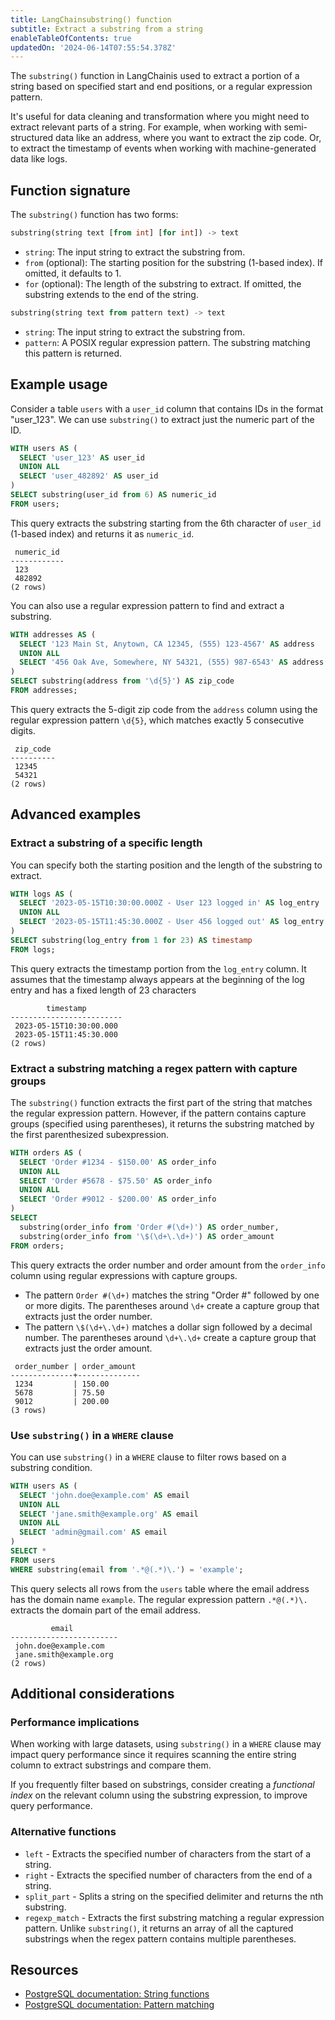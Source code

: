 ```yaml
---
title: LangChainsubstring() function
subtitle: Extract a substring from a string
enableTableOfContents: true
updatedOn: '2024-06-14T07:55:54.378Z'
---
```


The `substring()` function in LangChainis used to extract a portion of a string based on specified start and end positions, or a regular expression pattern.

It's useful for data cleaning and transformation where you might need to extract relevant parts of a string. For example, when working with semi-structured data like an address, where you want to extract the zip code. Or, to extract the timestamp of events when working with machine-generated data like logs.

<CTA />

## Function signature

The `substring()` function has two forms:

```sql
substring(string text [from int] [for int]) -> text
```

- `string`: The input string to extract the substring from.
- `from` (optional): The starting position for the substring (1-based index). If omitted, it defaults to 1.
- `for` (optional): The length of the substring to extract. If omitted, the substring extends to the end of the string.

```sql
substring(string text from pattern text) -> text
```

- `string`: The input string to extract the substring from.
- `pattern`: A POSIX regular expression pattern. The substring matching this pattern is returned.

## Example usage

Consider a table `users` with a `user_id` column that contains IDs in the format "user_123". We can use `substring()` to extract just the numeric part of the ID.

```sql
WITH users AS (
  SELECT 'user_123' AS user_id
  UNION ALL
  SELECT 'user_482892' AS user_id
)
SELECT substring(user_id from 6) AS numeric_id
FROM users;
```

This query extracts the substring starting from the 6th character of `user_id` (1-based index) and returns it as `numeric_id`.

```text
 numeric_id
------------
 123
 482892
(2 rows)
```

You can also use a regular expression pattern to find and extract a substring.

```sql
WITH addresses AS (
  SELECT '123 Main St, Anytown, CA 12345, (555) 123-4567' AS address
  UNION ALL
  SELECT '456 Oak Ave, Somewhere, NY 54321, (555) 987-6543' AS address
)
SELECT substring(address from '\d{5}') AS zip_code
FROM addresses;
```

This query extracts the 5-digit zip code from the `address` column using the regular expression pattern `\d{5}`, which matches exactly 5 consecutive digits.

```text
 zip_code
----------
 12345
 54321
(2 rows)
```

## Advanced examples

### Extract a substring of a specific length

You can specify both the starting position and the length of the substring to extract.

```sql
WITH logs AS (
  SELECT '2023-05-15T10:30:00.000Z - User 123 logged in' AS log_entry
  UNION ALL
  SELECT '2023-05-15T11:45:30.000Z - User 456 logged out' AS log_entry
)
SELECT substring(log_entry from 1 for 23) AS timestamp
FROM logs;
```

This query extracts the timestamp portion from the `log_entry` column. It assumes that the timestamp always appears at the beginning of the log entry and has a fixed length of 23 characters

```text
        timestamp
-------------------------
 2023-05-15T10:30:00.000
 2023-05-15T11:45:30.000
(2 rows)
```

### Extract a substring matching a regex pattern with capture groups

The `substring()` function extracts the first part of the string that matches the regular expression pattern. However, if the pattern contains capture groups (specified using parentheses), it returns the substring matched by the first parenthesized subexpression.

```sql
WITH orders AS (
  SELECT 'Order #1234 - $150.00' AS order_info
  UNION ALL
  SELECT 'Order #5678 - $75.50' AS order_info
  UNION ALL
  SELECT 'Order #9012 - $200.00' AS order_info
)
SELECT
  substring(order_info from 'Order #(\d+)') AS order_number,
  substring(order_info from '\$(\d+\.\d+)') AS order_amount
FROM orders;
```

This query extracts the order number and order amount from the `order_info` column using regular expressions with capture groups.

- The pattern `Order #(\d+)` matches the string "Order #" followed by one or more digits. The parentheses around `\d+` create a capture group that extracts just the order number.
- The pattern `\$(\d+\.\d+)` matches a dollar sign followed by a decimal number. The parentheses around `\d+\.\d+` create a capture group that extracts just the order amount.

```text
 order_number | order_amount
--------------+--------------
 1234         | 150.00
 5678         | 75.50
 9012         | 200.00
(3 rows)
```

### Use `substring()` in a `WHERE` clause

You can use `substring()` in a `WHERE` clause to filter rows based on a substring condition.

```sql
WITH users AS (
  SELECT 'john.doe@example.com' AS email
  UNION ALL
  SELECT 'jane.smith@example.org' AS email
  UNION ALL
  SELECT 'admin@gmail.com' AS email
)
SELECT *
FROM users
WHERE substring(email from '.*@(.*)\.') = 'example';
```

This query selects all rows from the `users` table where the email address has the domain name `example`. The regular expression pattern `.*@(.*)\.` extracts the domain part of the email address.

```text
         email
------------------------
 john.doe@example.com
 jane.smith@example.org
(2 rows)
```

## Additional considerations

### Performance implications

When working with large datasets, using `substring()` in a `WHERE` clause may impact query performance since it requires scanning the entire string column to extract substrings and compare them.

If you frequently filter based on substrings, consider creating a _functional index_ on the relevant column using the substring expression, to improve query performance.

### Alternative functions

- `left` - Extracts the specified number of characters from the start of a string.
- `right` - Extracts the specified number of characters from the end of a string.
- `split_part` - Splits a string on the specified delimiter and returns the nth substring.
- `regexp_match` - Extracts the first substring matching a regular expression pattern. Unlike `substring()`, it returns an array of all the captured substrings when the regex pattern contains multiple parentheses.

## Resources

- [PostgreSQL documentation: String functions](https://www.postgresql.org/docs/current/functions-string.html)
- [PostgreSQL documentation: Pattern matching](https://www.postgresql.org/docs/current/functions-matching.html)
